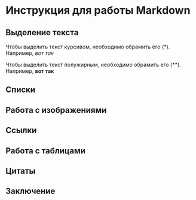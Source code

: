 # Инструкция для работы Markdown

## Выделение текста

Чтобы выделить текст курсивом, необходимо обрамить его (*). Например, *вот так*

Чтобы выделить текст полужирным, необходимо обрамить его (**). Например, **вот так**

## Списки

## Работа с изображениями

## Ссылки

## Работа с таблицами

## Цитаты

## Заключение